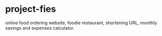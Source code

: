 # project-fies
online food ordering website, foodie restaurant, shortening URL, monthly savings and expenses calculator.
